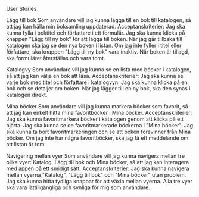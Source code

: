 User Stories

Lägg till bok
Som användare vill jag kunna lägga till en bok till katalogen, så att jag kan hålla min boksamling uppdaterad.
Acceptanskriterier:
Jag ska kunna fylla i boktitel och författare i ett formulär.
Jag ska kunna klicka på knappen "Lägg till ny bok" för att lägga till boken.
När jag går tillbaka till katalogen ska jag se den nya boken i listan.
Om jag inte fyller i titel eller författare, ska knappen "Lägg till ny bok" vara inaktiv.
När boken är tillagd, ska formuläret återställas och vara tomt.

Katalogvy
Som användare vill jag kunna se en lista med böcker i katalogen, så att jag kan välja en bok att läsa.
Acceptanskriterier:
Jag ska kunna se varje bok med titel och författare i katalogvyn.
Jag ska kunna klicka på en bok och se detaljer om boken.
När jag lägger till en ny bok, ska den synas i katalogen direkt.

Mina böcker
Som användare vill jag kunna markera böcker som favorit, så att jag kan enkelt hitta mina favoritböcker i Mina böcker.
Acceptanskriterier:
Jag ska kunna favoritmarkera böcker i katalogen genom att klicka på ett hjärta.
Jag ska kunna se de favoritmarkerade böckerna i "Mina böcker".
Jag ska kunna ta bort favoritmarkeringen och se att boken försvinner från Mina böcker.
Om jag inte har några favoritböcker, ska jag få ett meddelande om att listan är tom.

Navigering mellan vyer
Som användare vill jag kunna navigera mellan tre olika vyer: Katalog, Lägg till bok och Mina böcker, så att jag kan interagera med appen på ett smidigt sätt.
Acceptanskriterier:
Jag ska kunna navigera mellan vyerna "Katalog", "Lägg till bok" och "Mina böcker" utan problem.
Jag ska kunna hitta tydliga knappar för att växla mellan vyerna.
Alla tre vyer ska vara lättillgängliga och synliga för mig som användare.
